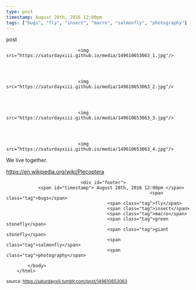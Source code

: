 ```yaml
---
type: post
timestamp: August 28th, 2016 12:00pm
tags: ["bugs", "fly", "insect", "macro", "salmonfly", "photography"]
---
```

post


                               <img src="https://saturdayxiii.github.io/media/149610653063_1.jpg"/>
                           

                                                                                                                           

                               <img src="https://saturdayxiii.github.io/media/149610653063_2.jpg"/>
                           

                                                                                                                           

                               <img src="https://saturdayxiii.github.io/media/149610653063_3.jpg"/>
                           

                                                                                                                           

                               <img src="https://saturdayxiii.github.io/media/149610653063_4.jpg"/>
                           

                                                                                                                      
We live together.

<a href="https://en.wikipedia.org/wiki/Plecoptera" target="_blank">https://en.wikipedia.org/wiki/Plecoptera</a><br/>
 
                                    
                
                
                
                
                                <div id="footer">
                <span id="timestamp"> August 28th, 2016 12:00pm </span>
                                                          <span class="tag">bugs</span>
                                          <span class="tag">fly</span>
                                          <span class="tag">insect</span>
                                          <span class="tag">macro</span>
                                          <span class="tag">green stonefly</span>
                                          <span class="tag">giant stonefly</span>
                                          <span class="tag">salmonfly</span>
                                          <span class="tag">photography</span>
                                                    
            </body>
        </html>

        
<small>source: https://saturdayxiii.tumblr.com/post/149610653063</small>